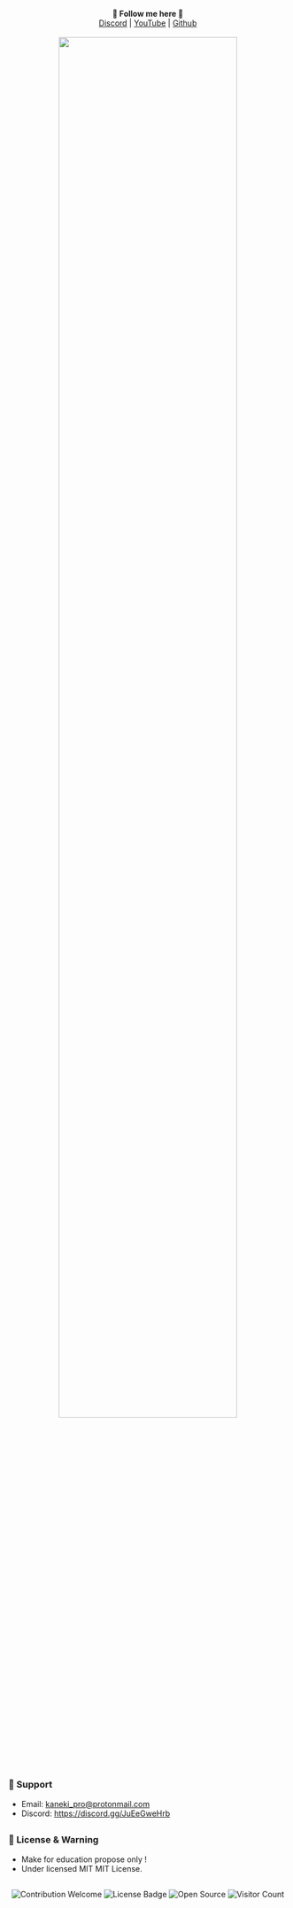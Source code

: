 <p align='center'>
  <b>🎨 Follow me here 🎨</b><br>  
  <a href="https://discord.gg/kaneki">Discord</a> |
  <a href="https://www.youtube.com/channel/UC-XII5SSqbMOF1UX3N0Gl8g">YouTube</a> |
  <a href="https://github.com/KanekiWeb">Github</a><br><br>
  <img src="https://repository-images.githubusercontent.com/415421595/c116844b-4471-4865-b26f-88a4ec2ee8cb" style="width: 80%">
</p>

##   

### 🧰 Support
- Email: <kaneki_pro@protonmail.com>
- Discord: https://discord.gg/JuEeGweHrb

##  

### 📜 License & Warning
- Make for education propose only !
- Under licensed MIT MIT License.

##  

<p align="center">
  <img src="https://img.shields.io/badge/contributions-welcome-brightgreen.svg?style=flat" alt="Contribution Welcome">
  <img src="https://img.shields.io/badge/License-GPLv3-blue.svg" alt="License Badge">
  <img src="https://badges.frapsoft.com/os/v3/open-source.svg?v=103" alt="Open Source">
  <img src="https://visitor-badge.laobi.icu/badge?page_id=NoxxuDev.website" alt="Visitor Count">
</p>
